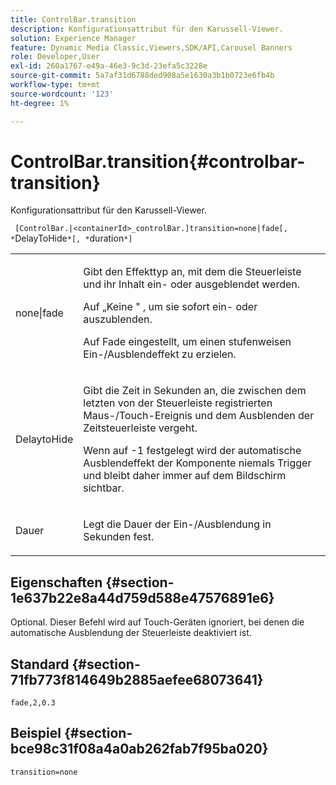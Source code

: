 ```yaml
---
title: ControlBar.transition
description: Konfigurationsattribut für den Karussell-Viewer.
solution: Experience Manager
feature: Dynamic Media Classic,Viewers,SDK/API,Carousel Banners
role: Developer,User
exl-id: 260a1767-e49a-46e3-9c3d-23efa5c3228e
source-git-commit: 5a7af31d6788ded908a5e1630a3b1b0723e6fb4b
workflow-type: tm+mt
source-wordcount: '123'
ht-degree: 1%

---
```


# ControlBar.transition{#controlbar-transition}

Konfigurationsattribut für den Karussell-Viewer.

` [ControlBar.|<containerId>_controlBar.]transition=none|fade[, *`DelayToHide`*[, *`duration`*]`

<table id="table_441553CD34C94A58A9D7CBF772DEDDB6"> 
 <tbody> 
  <tr> 
   <td colname="col1"> <p> <span class="codeph"> none|fade</span> </p> </td> 
   <td colname="col2"> <p> Gibt den Effekttyp an, mit dem die Steuerleiste und ihr Inhalt ein- oder ausgeblendet werden. </p> <p>Auf „Keine <span class="codeph">" </span>, um sie sofort ein- oder auszublenden. </p> <p>Auf <span class="codeph"> Fade </span> eingestellt, um einen stufenweisen Ein-/Ausblendeffekt zu erzielen. </p> </td> 
  </tr> 
  <tr> 
   <td colname="col1"> <p><span class="codeph"><span class="varname"> DelaytoHide</span></span> </p> </td> 
   <td colname="col2"> <p> Gibt die Zeit in Sekunden an, die zwischen dem letzten von der Steuerleiste registrierten Maus-/Touch-Ereignis und dem Ausblenden der Zeitsteuerleiste vergeht. </p> <p>Wenn auf <span class="codeph"> -1 festgelegt</span> wird der automatische Ausblendeffekt der Komponente niemals Trigger und bleibt daher immer auf dem Bildschirm sichtbar. </p> </td> 
  </tr> 
  <tr> 
   <td colname="col1"> <p><span class="codeph"><span class="varname"> Dauer</span></span> </p> </td> 
   <td colname="col2"> <p> Legt die Dauer der Ein-/Ausblendung in Sekunden fest. </p> </td> 
  </tr> 
 </tbody> 
</table>

## Eigenschaften {#section-1e637b22e8a44d759d588e47576891e6}

Optional. Dieser Befehl wird auf Touch-Geräten ignoriert, bei denen die automatische Ausblendung der Steuerleiste deaktiviert ist.

## Standard {#section-71fb773f814649b2885aefee68073641}

`fade,2,0.3`

## Beispiel {#section-bce98c31f08a4a0ab262fab7f95ba020}

```
transition=none
```
